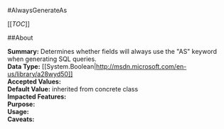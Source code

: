 #AlwaysGenerateAs

[[_TOC_]]

##About

**Summary:**  Determines whether fields will always use the "AS" keyword when generating SQL queries.   
**Data Type:** [[System.Boolean|http://msdn.microsoft.com/en-us/library/a28wyd50]]  
**Accepted Values:**   
**Default Value:** inherited from concrete class  
**Impacted Features:**   
**Purpose:**   
**Usage:**   
**Caveats:**   

